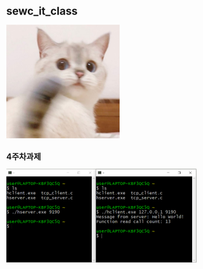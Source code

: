 # sewc_it_class
<img width="300" height="300" src="./picture/고양이.png"></img>

## 4주차과제
<img width="" height="" src="./picture/4주차과제.PNG"></img>
